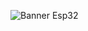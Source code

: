 ![Banner Esp32](https://user-images.githubusercontent.com/97262778/176703404-aab8e09c-9eff-41c6-b374-17a6eb8e913b.png)

